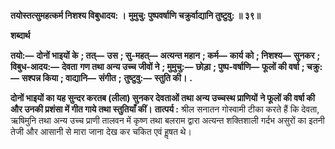 **तयोस्तत्सुमहत्कर्म निशश्य विबुधादय: ।** **मुमुचु: पुष्पवर्षाणि चक्रुर्वाद्यानि तुष्टुवु: ॥ ३९॥** 

**शब्दार्थ** 

**तयो:—** **दोनों भाइयों के** **; तत्—** **उस** **; सु-महत्—** **अत्यन्त महान** **; कर्म—** **कार्य को** **; निशश्य—** **सुनकर** **; विबुध-आदय:—** **देवता** **गण तथा अन्य उच्च जीवों ने** **; मुमुचु:—** **छोड़ा** **; पुष्प-वर्षाणि—** **फूलों की वर्षा** **; चक्रु:—** **सश्पन्न किया** **; वाद्यानि—** **संगीत** **;** **तुष्टुवु:—** **स्तुति की।** **.** 

**दोनों भाइयों का यह सुन्दर करतब (लीला) सुनकर देवताओं तथा अन्य उच्चस्थ प्राणियों** **ने फूलों की वर्षा की और उनकी प्रशंसा में गीत गाये तथा स्तुतियाँ कीं।** **तात्पर्य :** श्रील सनातन गोस्वामी टीका करते हैं कि देवता, ऋषिमुनि तथा अन्य उच्च प्राणी तालवन में कृष्ण तथा बलराम द्वारा अत्यन्त शक्तिशाली गर्दभ असुरों का इतनी तेजी और आसानी से मारा जाना देख कर चकित एवं हॢषत थे।  